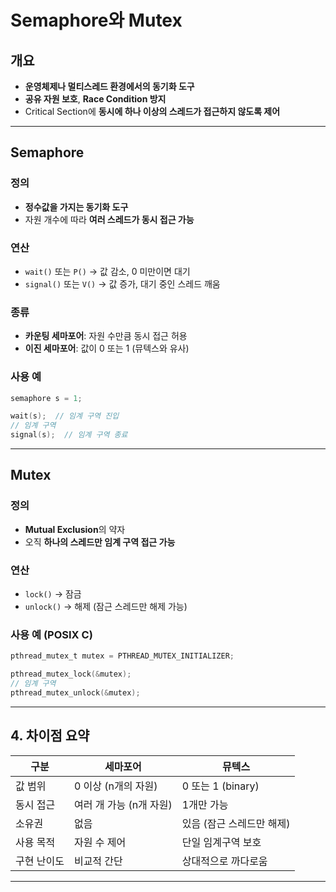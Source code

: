 # Semaphore와 Mutex

## 개요
- **운영체제나 멀티스레드 환경에서의 동기화 도구**
- **공유 자원 보호**, **Race Condition 방지**
- Critical Section에 **동시에 하나 이상의 스레드가 접근하지 않도록 제어**

---

## Semaphore

### 정의
- **정수값을 가지는 동기화 도구**
- 자원 개수에 따라 **여러 스레드가 동시 접근 가능**

### 연산
- `wait()` 또는 `P()` → 값 감소, 0 미만이면 대기
- `signal()` 또는 `V()` → 값 증가, 대기 중인 스레드 깨움

### 종류
- **카운팅 세마포어**: 자원 수만큼 동시 접근 허용
- **이진 세마포어**: 값이 0 또는 1 (뮤텍스와 유사)

### 사용 예
```c
semaphore s = 1;

wait(s);  // 임계 구역 진입
// 임계 구역
signal(s);  // 임계 구역 종료
```

---

## Mutex

### 정의
- **Mutual Exclusion**의 약자
- 오직 **하나의 스레드만 임계 구역 접근 가능**

### 연산
- `lock()` → 잠금
- `unlock()` → 해제 (잠근 스레드만 해제 가능)

### 사용 예 (POSIX C)
```c
pthread_mutex_t mutex = PTHREAD_MUTEX_INITIALIZER;

pthread_mutex_lock(&mutex);
// 임계 구역
pthread_mutex_unlock(&mutex);
```

---

## 4. 차이점 요약

| 구분        | 세마포어                      | 뮤텍스                     |
|-------------|-------------------------------|----------------------------|
| 값 범위     | 0 이상 (n개의 자원)           | 0 또는 1 (binary)          |
| 동시 접근   | 여러 개 가능 (n개 자원)       | 1개만 가능                 |
| 소유권      | 없음                           | 있음 (잠근 스레드만 해제) |
| 사용 목적   | 자원 수 제어                  | 단일 임계구역 보호         |
| 구현 난이도 | 비교적 간단                   | 상대적으로 까다로움        |

---
